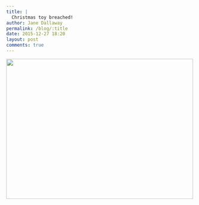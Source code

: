 ```yaml
---
title: |
  Christmas toy breached!
author: Jane Dallaway
permalink: /blog/:title
date: 2015-12-27 18:20
layout: post
comments: true
---
```


<div><a href="//static.skitters.dallaway.com/tp_IMG_5364.JPG"><img src="//static.skitters.dallaway.com/tp_thumb_IMG_5364.JPG" width="500" height="375"/></a></div>



  

      
